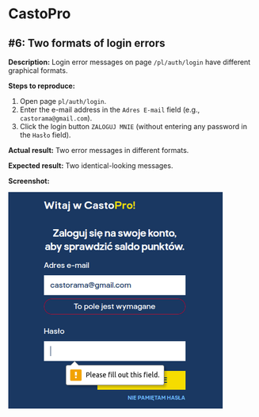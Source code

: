 # CastoPro

## #6: Two formats of login errors

**Description:** Login error messages on page `/pl/auth/login` have different graphical formats.

**Steps to reproduce:**

1. Open page `pl/auth/login`.
2. Enter the e-mail address in the `Adres E-mail` field (e.g., `castorama@gmail.com`).
3. Click the login button `ZALOGUJ MNIE` (without entering any password in the `Hasło` field).

**Actual result:** Two error messages in different formats.

**Expected result:** Two identical-looking messages.

**Screenshot:**

![CastoPro06](/CastoPro/files/06.png)
